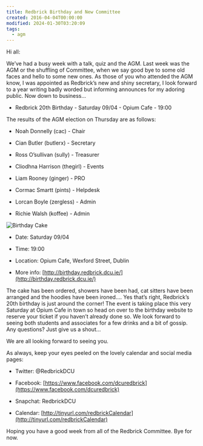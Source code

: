 ```yaml
---
title: Redbrick Birthday and New Committee
created: 2016-04-04T00:00:00
modified: 2024-01-30T03:20:09
tags:
  - agm
---
```


Hi all:

We’ve had a busy week with a talk, quiz and the AGM. Last week was the AGM or the shuffling of Committee, when we say good bye to some old faces and hello to some new ones. As those of you who attended the AGM know, I was appointed as Redbrick’s new and shiny secretary, I look forward to a year writing badly worded but informing announces for my adoring public. Now down to business…

* Redbrick 20th Birthday - Saturday 09/04 - Opium Cafe - 19:00

The results of the AGM election on Thursday are as follows:

* Noah Donnelly (cac) - Chair

* Cian Butler (butlerx) - Secretary

* Ross O’sullivan (sully) - Treasurer

* Cliodhna Harrison (thegirl) - Events

* Liam Rooney (ginger) - PRO

* Cormac Smartt (pints) - Helpdesk

* Lorcan Boyle (zergless) - Admin

* Richie Walsh (koffee) - Admin

![Birthday Cake](https://blog.redbrick.dcu.ie/post/birthday/cake.jpg)

* Date: Saturday 09/04

* Time: 19:00

* Location: Opium Cafe, Wexford Street, Dublin

* More info: [http://birthday.redbrick.dcu.ie/](http://birthday.redbrick.dcu.ie/)

The cake has been ordered, showers have been had, cat sitters have been arranged and the hoodies have been ironed…. Yes that’s right, Redbrick’s 20th birthday is just around the corner! The event is taking place this very Saturday at Opium Cafe in town so head on over to the birthday website to reserve your ticket if you haven’t already done so. We look forward to seeing both students and associates for a few drinks and a bit of gossip. Any questions? Just give us a shout…

We are all looking forward to seeing you.

As always, keep your eyes peeled on the lovely calendar and social media pages:

* Twitter: @RedbrickDCU

* Facebook: [https://www.facebook.com/dcuredbrick](https://www.facebook.com/dcuredbrick)

* Snapchat: RedbrickDCU

* Calendar: [http://tinyurl.com/redbrickCalendar](http://tinyurl.com/redbrickCalendar)

Hoping you have a good week from all of the Redbrick Committee. Bye for now.
